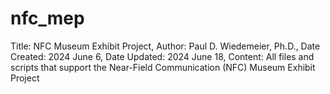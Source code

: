 # nfc_mep
Title: NFC Museum Exhibit Project,
Author: Paul D. Wiedemeier, Ph.D.,
Date Created: 2024 June 6,
Date Updated: 2024 June 18,
Content: All files and scripts that support the Near-Field Communication (NFC) Museum Exhibit Project
